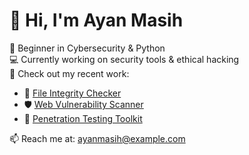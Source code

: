 # 👋 Hi, I'm Ayan Masih

🚀 Beginner in Cybersecurity & Python  
💻 Currently working on security tools & ethical hacking  
📂 Check out my recent work:  
- 🔐 [File Integrity Checker](https://github.com/AyanMasih/file_integrity_checker.git)
- 🛡️ [Web Vulnerability Scanner](https://github.com/AyanMasih/web-application-vulnerability-scanner.git)
- 🧰 [Penetration Testing Toolkit](https://github.com/AyanMasih/penetration_testing_toolkit.git)

📫 Reach me at: ayanmasih@example.com
